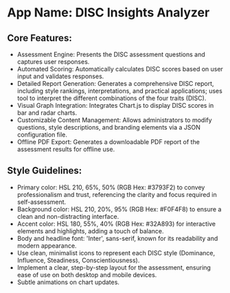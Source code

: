 # **App Name**: DISC Insights Analyzer

## Core Features:

- Assessment Engine: Presents the DISC assessment questions and captures user responses.
- Automated Scoring: Automatically calculates DISC scores based on user input and validates responses.
- Detailed Report Generation: Generates a comprehensive DISC report, including style rankings, interpretations, and practical applications; uses tool to interpret the different combinations of the four traits (DISC).
- Visual Graph Integration: Integrates Chart.js to display DISC scores in bar and radar charts.
- Customizable Content Management: Allows administrators to modify questions, style descriptions, and branding elements via a JSON configuration file.
- Offline PDF Export: Generates a downloadable PDF report of the assessment results for offline use.

## Style Guidelines:

- Primary color: HSL 210, 65%, 50% (RGB Hex: #3793F2) to convey professionalism and trust, referencing the clarity and focus required in self-assessment.
- Background color: HSL 210, 20%, 95% (RGB Hex: #F0F4F8) to ensure a clean and non-distracting interface.
- Accent color: HSL 180, 55%, 40% (RGB Hex: #32A893) for interactive elements and highlights, adding a touch of balance.
- Body and headline font: 'Inter', sans-serif, known for its readability and modern appearance.
- Use clean, minimalist icons to represent each DISC style (Dominance, Influence, Steadiness, Conscientiousness).
- Implement a clear, step-by-step layout for the assessment, ensuring ease of use on both desktop and mobile devices.
- Subtle animations on chart updates.